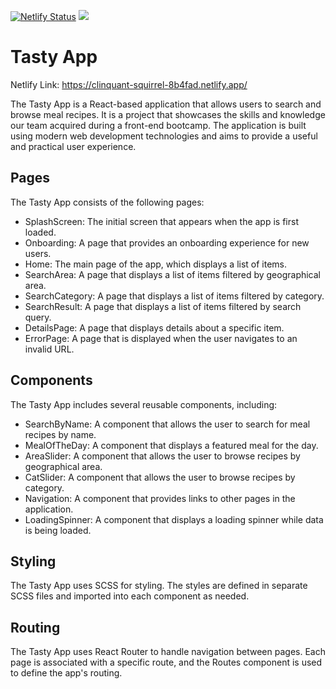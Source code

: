 [![Netlify Status](https://api.netlify.com/api/v1/badges/fa24d1a5-f3ac-468c-9111-404034bf8ad6/deploy-status)](https://app.netlify.com/sites/clinquant-squirrel-8b4fad/deploys)
<img src='https://img.shields.io/tokei/lines/github/allbutgold/tasty' />
<br/>

<h1>Tasty App</h2>

Netlify Link: https://clinquant-squirrel-8b4fad.netlify.app/


The Tasty App is a React-based application that allows users to search and browse meal recipes. It is a project that showcases the skills and knowledge our team acquired during a front-end bootcamp. The application is built using modern web development technologies and aims to provide a useful and practical user experience.

<h2>Pages</h2>

The Tasty App consists of the following pages:

- SplashScreen: The initial screen that appears when the app is first loaded.
- Onboarding: A page that provides an onboarding experience for new users.
- Home: The main page of the app, which displays a list of items.
- SearchArea: A page that displays a list of items filtered by geographical area.
- SearchCategory: A page that displays a list of items filtered by category.
- SearchResult: A page that displays a list of items filtered by search query.
- DetailsPage: A page that displays details about a specific item.
- ErrorPage: A page that is displayed when the user navigates to an invalid URL.


<h2>Components</h2>

The Tasty App includes several reusable components, including:

- SearchByName: A component that allows the user to search for meal recipes by name.
- MealOfTheDay: A component that displays a featured meal for the day.
- AreaSlider: A component that allows the user to browse recipes by geographical area.
- CatSlider: A component that allows the user to browse recipes by category.
- Navigation: A component that provides links to other pages in the application.
- LoadingSpinner: A component that displays a loading spinner while data is being loaded.


<h2>Styling</h2>

The Tasty App uses SCSS for styling. The styles are defined in separate SCSS files and imported into each component as needed.


<h2>Routing</h2>

The Tasty App uses React Router to handle navigation between pages. Each page is associated with a specific route, and the Routes component is used to define the app's routing.





